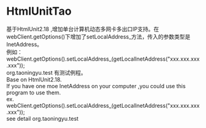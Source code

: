 # HtmlUnitTao
基于HtmlUnit2.18 ,增加单台计算机动态多网卡多出口IP支持。在webClient.getOptions()下增加了setLocalAddress_方法，传入的参数类型是InetAddress。</br>
例如：</br>
webClient.getOptions().setLocalAddress_(getLocalInetAddress("xxx.xxx.xxx.xxx"));</br>
org.taoningyu.test 有测试例程。</br>
Base on HtmlUnit2.18.</br>
If you have one moe InetAddress on your computer ,you could use this program to use them.</br>
ex. webClient.getOptions().setLocalAddress_(getLocalInetAddress("xxx.xxx.xxx.xxx"));</br>
see detail   org.taoningyu.test</br>


